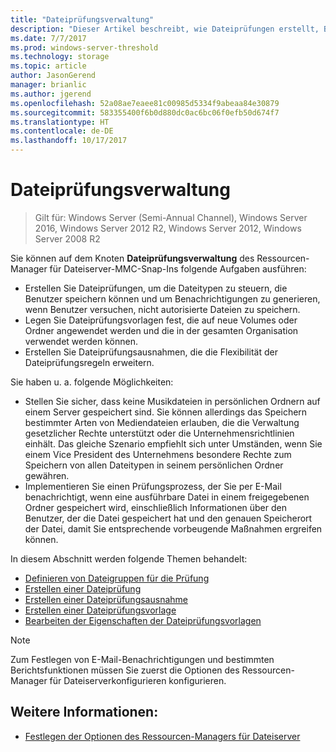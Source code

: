 ```yaml
---
title: "Dateiprüfungsverwaltung"
description: "Dieser Artikel beschreibt, wie Dateiprüfungen erstellt, Benachrichtigungen generiert, Dateiprüfungsvorlagen festgelegt und Dateiprüfungsausnahmen erstellt werden"
ms.date: 7/7/2017
ms.prod: windows-server-threshold
ms.technology: storage
ms.topic: article
author: JasonGerend
manager: brianlic
ms.author: jgerend
ms.openlocfilehash: 52a08ae7eaee81c00985d5334f9abeaa84e30879
ms.sourcegitcommit: 583355400f6b0d880dc0ac6bc06f0efb50d674f7
ms.translationtype: HT
ms.contentlocale: de-DE
ms.lasthandoff: 10/17/2017
---
```

# <a name="file-screening-management"></a>Dateiprüfungsverwaltung

> Gilt für: Windows Server (Semi-Annual Channel), Windows Server 2016, Windows Server 2012 R2, Windows Server 2012, Windows Server 2008 R2

Sie können auf dem Knoten **Dateiprüfungsverwaltung** des Ressourcen-Manager für Dateiserver-MMC-Snap-Ins folgende Aufgaben ausführen:

-   Erstellen Sie Dateiprüfungen, um die Dateitypen zu steuern, die Benutzer speichern können und um Benachrichtigungen zu generieren, wenn Benutzer versuchen, nicht autorisierte Dateien zu speichern.
-   Legen Sie Dateiprüfungsvorlagen fest, die auf neue Volumes oder Ordner angewendet werden und die in der gesamten Organisation verwendet werden können.
-   Erstellen Sie Dateiprüfungsausnahmen, die die Flexibilität der Dateiprüfungsregeln erweitern.

Sie haben u. a. folgende Möglichkeiten:

-   Stellen Sie sicher, dass keine Musikdateien in persönlichen Ordnern auf einem Server gespeichert sind. Sie können allerdings das Speichern bestimmter Arten von Mediendateien erlauben, die die Verwaltung gesetzlicher Rechte unterstützt oder die Unternehmensrichtlinien einhält. Das gleiche Szenario empfiehlt sich unter Umständen, wenn Sie einem Vice President des Unternehmens besondere Rechte zum Speichern von allen Dateitypen in seinem persönlichen Ordner gewähren.
-   Implementieren Sie einen Prüfungsprozess, der Sie per E-Mail benachrichtigt, wenn eine ausführbare Datei in einem freigegebenen Ordner gespeichert wird, einschließlich Informationen über den Benutzer, der die Datei gespeichert hat und den genauen Speicherort der Datei, damit Sie entsprechende vorbeugende Maßnahmen ergreifen können.

In diesem Abschnitt werden folgende Themen behandelt:

-   [Definieren von Dateigruppen für die Prüfung](define-file-groups-for-screening.md)
-   [Erstellen einer Dateiprüfung](create-file-screen.md)
-   [Erstellen einer Dateiprüfungsausnahme](create-file-screen-exception.md)
-   [Erstellen einer Dateiprüfungsvorlage](create-file-screen-template.md)
-   [Bearbeiten der Eigenschaften der Dateiprüfungsvorlagen](edit-file-screen-template-properties.md)

> [!Note]
> Zum Festlegen von E-Mail-Benachrichtigungen und bestimmten Berichtsfunktionen müssen Sie zuerst die Optionen des Ressourcen-Manager für Dateiserverkonfigurieren konfigurieren.

## <a name="see-also"></a>Weitere Informationen:

-   [Festlegen der Optionen des Ressourcen-Managers für Dateiserver](setting-file-server-resource-manager-options.md)


